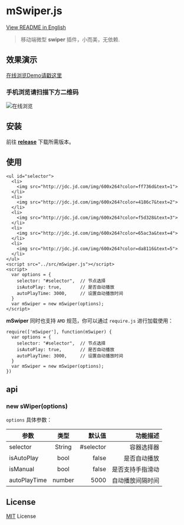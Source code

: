 # mSwiper.js

[View README in English](https://github.com/JohnsenZhou/vue-mobile-starter/blob/master/README_en.md)

> 移动端微型 **swiper** 插件，小而美，无依赖.

## 效果演示
[在线浏览Demo请戳这里](https://johnsenzhou.github.io/mSwiper.js/)
### 手机浏览请扫描下方二维码
![在线浏览](https://raw.githubusercontent.com/JohnsenZhou/NodeApp-Deploy/img/swiper.png)


## 安装
前往 **[release](https://github.com/JohnsenZhou/mSwiper.js/releases)** 下载所需版本。

## 使用

```
<ul id="selector">
  <li>
    <img src="http://jdc.jd.com/img/600x264?color=ff736d&text=1">
  </li>
  <li>
    <img src="http://jdc.jd.com/img/600x264?color=4186c7&text=2">
  </li>
  <li>
    <img src="http://jdc.jd.com/img/600x264?color=f5d328&text=3">
  </li>
  <li>
    <img src="http://jdc.jd.com/img/600x264?color=65ac3a&text=4">
  </li>
  <li>
    <img src="http://jdc.jd.com/img/600x264?color=da8116&text=5">
  </li>
</ul>
<script src="../src/mSwiper.js"></script>
<script>
  var options = {
    selector: "#selector",  // 节点选择
    isAutoPlay: true,       // 是否自动播放
    autoPlayTime: 3000,     // 设置自动播放时间
  }
  var mSwiper = new mSwiper(options);
</script>
```
**mSwiper** 同时也支持 ``AMD`` 规范，你可以通过 ``require.js`` 进行加载使用：

```
require(['mSwiper'], function(mSwiper) {
  var options = {
    selector: "#selector",  // 节点选择
    isAutoPlay: true,       // 是否自动播放
    autoPlayTime: 3000,     // 设置自动播放时间
  }
  var mSwiper = new mSwiper(options);
})
```

## api

### new sWiper(options)

``options`` 具体参数：

| 参数        | 类型           | 默认值  | 功能描述  |
| ------------- |:-------------:| -----:| -----:|
| selector      | String | #selector | 容器选择器  |
| isAutoPlay      | bool      |   false| 是否自动播放  |
| isManual | bool      |    false | 是否支持手指滑动  |
| autoPlayTime | number      |    5000 | 自动播放间隔时间  |

## License

[MIT](https://github.com/JohnsenZhou/mSwiper.js/blob/master/LICENSE) License
